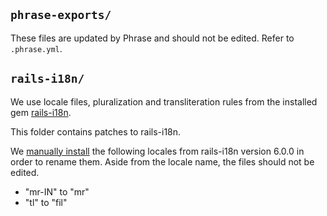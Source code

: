 ## `phrase-exports/`

These files are updated by Phrase and should not be edited. Refer to `.phrase.yml`.

## `rails-i18n/`

We use locale files, pluralization and transliteration rules from the installed
gem [rails-i18n](https://github.com/svenfuchs/rails-i18n).

This folder contains patches to rails-i18n.

We [manually install](https://github.com/svenfuchs/rails-i18n#manual-installation)
the following locales from rails-i18n version 6.0.0 in order to rename them.
Aside from the locale name, the files should not be edited.

- "mr-IN" to "mr"
- "tl" to "fil"
